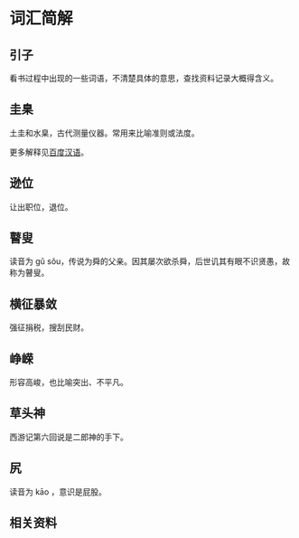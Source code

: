 # 词汇简解

## 引子
看书过程中出现的一些词语，不清楚具体的意思，查找资料记录大概得含义。

## 圭臬
土圭和水臬，古代测量仪器。常用来比喻准则或法度。

更多解释见[百度汉语][url-1]。

## 逊位
让出职位，退位。


## 瞽叟
读音为 gǔ sǒu，传说为舜的父亲。因其屡次欲杀舜，后世讥其有眼不识贤愚，故称为瞽叟。

## 横征暴敛
强征捐税，搜刮民财。

## 峥嵘
形容高峻，也比喻突出、不平凡。

## 草头神
西游记第六回说是二郎神的手下。

## 尻
读音为 kāo ，意识是屁股。


## 相关资料




[url-1]:https://hanyu.baidu.com/s?wd=%E5%9C%AD%E8%87%AC&ptype=zici&tn=sug_click